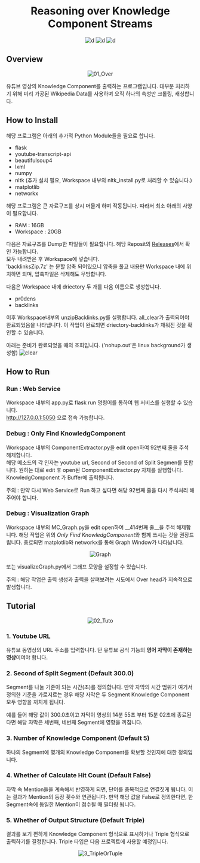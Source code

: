<div align="center">

<h1>Reasoning over Knowledge Component Streams</h1>

![d](https://img.shields.io/badge/-Python-3776AB?style=flat-square&logo=python&logoColor=FFFFFF) ![d](https://img.shields.io/badge/-Flask-000000?style=flat-square&logo=flask&logoColor=FFFFFF)  ![d](https://img.shields.io/badge/-JS-F7DF1E?style=flat-square&logo=javascript&logoColor=FFFFFF) 

</div>

## Overview

<div align="center">

![01_Over](https://user-images.githubusercontent.com/24387014/184350904-12adecf5-0adb-498d-922d-a8c8da9bf513.gif)

</div>

유튜브 영상의 Knowledge Component를 출력하는 프로그램입니다.
대부분 처리하기 위해 미리 가공된 Wikipedia Data를 사용하며 오직 하나의 속성만 크롤링, 캐싱합니다.

##

## How to Install

해당 프로그램은 아래의 추가적 Python Module들을 필요로 합니다.

 - flask
 - youtube-transcript-api
 - beautifulsoup4
 - lxml
 - numpy
 - nltk (추가 설치 필요, Workspace 내부의 nltk_install.py로 처리할 수 있습니다.)
 - matplotlib
 - networkx

해당 프로그램은 큰 자료구조를 상시 머물게 하며 작동됩니다. 따라서 최소 아래의 사양이 필요합니다.
 - RAM : 16GB
 - Workspace : 20GB

다음은 자료구조를 Dump한 파일들이 필요합니다. 해당 Reposit의 [Releases](https://github.com/BonhyeonGu/Reasoning_over_Knowledge_Component_Streams/releases)에서 확인 가능합니다.  
모두 내려받은 후 Workspace에 넣습니다.  
'backlinksZip.7z' 는 분할 압축 되어있으니 압축을 풀고 내용만 Workspace 내에 위치하면 되며, 압축파일은 삭제해도 무방합니다.

다음은 Workspace 내에 driectory 두 개를 다음 이름으로 생성합니다.

 - pr0dens
 - backlinks

이후 Workspace내부의 unzipBacklinks.py를 실행합니다. all_clear가 출력되어야 완료되었음을 나타냅니다. 이 작업이 완료되면 driectory-backlinks가 채워진 것을 확인할 수 있습니다.

아래는 준비가 완료되었을 때의 조회입니다. ('nohup.out'은 linux background가 생성함)
![clear](https://user-images.githubusercontent.com/24387014/184473483-f47834f2-b9d6-45a7-82db-23885925cdd0.PNG)

## How to Run

### Run : Web Service

Workspace 내부의 app.py로 flask run 명령어를 통하여 웹 서비스를 실행할 수 있습니다.  
http://127.0.0.1:5050 으로 접속 가능합니다.

### Debug : Only Find KnowledgComponent

Workspace 내부의 ComponentExtractor.py을 edit open하여 92번째 줄을 주석 해제합니다.  
해당 메소드의 각 인자는 youtube url, Second of Second of Split Segmen를 뜻합니다. 원하는 대로 edit 후 open된 ComponentExtractor.py 자체를 실행합니다.  
KnowledgComponent 가 Buffer에 출력됩니다.

주의 : 만약 다시 Web Service로 Run 하고 싶다면 해당 92번째 줄을 다시 주석처리 해주어야 합니다.

### Debug : Visualization Graph

Workspace 내부의 MC_Graph.py을 edit open하여 __414번째 줄__을 주석 해제합니다. 해당 작업은 위의 *Only Find KnowledgComponent*와 함께 쓰시는 것을 권장드립니다.
종료되면 matplotlib와 networkx를 통해 Graph Window가 나타납니다.

<div align="center">

![Graph](https://user-images.githubusercontent.com/24387014/184474406-7c54a7dd-c561-4a59-aa17-4432bc2ad887.jpeg)

</div>

또는 visualizeGraph.py에서 그래프 모양을 설정할 수 있습니다.

주의 : 해당 작업은 출력 생성과 출력을 살펴보려는 시도에서 Over head가 지속적으로 발생합니다.

## Tutorial

<div align="center">

![02_Tuto](https://user-images.githubusercontent.com/24387014/184350805-697abed0-3e3c-4a21-bea5-7bc2b150685d.png)

</div>

### 1. Youtube URL

유튜브 동영상의 URL 주소를 입력합니다. 단 유튜브 공식 기능의 **영어 자막이 존재하는 영상**이여야 합니다.

### 2. Second of Split Segment  (Default 300.0)

Segment를 나눌 기준이 되는 시간(초)를 정의합니다.
만약 자막의 시간 범위가 여기서 정의한 기준을 가로지르는 경우 해당 자막은 두 Segment Knowledge Component 모두 영향을 끼치게 됩니다.

예를 들어 해당 값이 300.0초이고 자막이 영상의 14분 55초 부터 15분 02초에 종료된다면
해당 자막은 세번째, 네번째 Segment에 영향을 끼칩니다.

### 3. Number of Knowledge Component (Default 5)

하나의 Segment에 몇개의 Knowledge Component를 확보할 것인지에 대한 정의입니다.

### 4. Whether of Calculate Hit Count (Default False)

자막 속 Mention들을 계속해서 반영하게 되면, 단어를 중복적으로 연결짓게 됩니다. 이는 결과가  Mention의 등장 횟수와 연관됩니다.
만약 해당 값을 False로 정의한다면, 한 Segment속에 동일한 Mention이 접수될 때 필터링 됩니다. 

### 5. Whether of Output Structure (Default Triple)

결과를 보기 편하게 Knowledge Component 형식으로 표시하거나 Triple 형식으로 출력하기를 결정합니다.
Triple 타입은 다음 프로젝트에 사용할 예정입니다.

<div align="center">

![3_TripleOrTuple](https://user-images.githubusercontent.com/24387014/184352041-729f6567-39bb-41a8-bda4-c1e31367badb.png)

</div>

